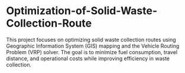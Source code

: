 # Optimization-of-Solid-Waste-Collection-Route
This project focuses on optimizing solid waste collection routes using Geographic Information System (GIS) mapping and the Vehicle Routing Problem (VRP) solver. The goal is to minimize fuel consumption, travel distance, and operational costs while improving efficiency in waste collection.
